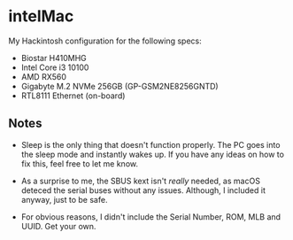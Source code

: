 # intelMac
My Hackintosh configuration for the following specs:
- Biostar H410MHG
- Intel Core i3 10100
- AMD RX560
- Gigabyte M.2 NVMe 256GB (GP-GSM2NE8256GNTD)
- RTL8111 Ethernet (on-board)

## Notes
- Sleep is the only thing that doesn't function properly. The PC goes into the sleep mode and instantly wakes up. If 
you have any ideas on how to fix this, feel free to let me know.

- As a surprise to me, the SBUS kext isn't *really* needed, as macOS deteced the serial buses without any issues. 
Although, I included it anyway, just to be safe.

- For obvious reasons, I didn't include the Serial Number, ROM, MLB and UUID. Get your own.
